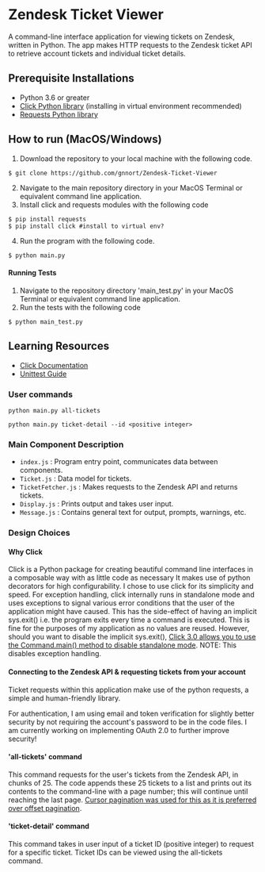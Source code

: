 # Zendesk Ticket Viewer
A command-line interface application for viewing tickets on Zendesk, written in Python. The app makes HTTP requests to the Zendesk ticket API to retrieve account tickets and individual ticket details.

## Prerequisite Installations
- Python 3.6 or greater
- [Click Python library](https://click.palletsprojects.com/en/8.0.x/quickstart/#) (installing in virtual environment recommended)
- [Requests Python library](https://docs.python-requests.org/en/latest/user/install/)

## How to run (MacOS/Windows)

1. Download the repository to your local machine with the following code.

```
$ git clone https://github.com/gnnort/Zendesk-Ticket-Viewer
```

2. Navigate to the main repository directory in your MacOS Terminal or equivalent command line application.
3. Install click and requests modules with the following code

```
$ pip install requests
$ pip install click #install to virtual env?
```

4. Run the program with the following code.

```
$ python main.py 
```
#### Running Tests

1. Navigate to the repository directory 'main_test.py' in your MacOS Terminal or equivalent command line application.
2. Run the tests with the following code

```
$ python main_test.py
```
## Learning Resources
- [Click Documentation](https://click.palletsprojects.com/en/8.0.x/)
- [Unittest Guide](link)

### User commands
```
python main.py all-tickets
```
```
python main.py ticket-detail --id <positive integer>
```
### Main Component Description

- ```index.js``` : Program entry point, communicates data between components.
- ```Ticket.js``` : Data model for tickets.
- ```TicketFetcher.js``` : Makes requests to the Zendesk API and returns tickets.
- ```Display.js``` : Prints output and takes user input.
- ```Message.js``` : Contains general text for output, prompts, warnings, etc.

### Design Choices

#### Why Click
Click is a Python package for creating beautiful command line interfaces in a composable way with as little code as necessary It makes use of python decorators for high configurability. I chose to use click for its simplicity and speed.
For exception handling, click internally runs in standalone mode and uses exceptions to signal various error conditions that the user of the application might have caused. This has the side-effect of having an implicit sys.exit() i.e. the program exits every time a command is executed. This is fine for the purposes of my application as no values are reused. 
However, should you want to disable the implicit sys.exit(), [Click 3.0 allows you to use the Command.main() method to disable standalone mode](https://click.palletsprojects.com/en/8.0.x/exceptions/#what-if-i-don-t-want-that). NOTE: This disables exception handling.


#### Connecting to the Zendesk API & requesting tickets from your account
Ticket requests within this application make use of the python requests, a simple and human-friendly library.

For authentication, I am using email and token verification for slightly better security by not requiring the account's password to be in the code files. I am currently working on implementing OAuth 2.0 to further improve security!


#### 'all-tickets' command

This command requests for the user's tickets from the Zendesk API, in chunks of 25. The code appends these 25 tickets to a list and prints out its contents to the command-line with a page number; this will continue until reaching the last page. [Cursor pagination was used for this as it is preferred over offset pagination](https://developer.zendesk.com/documentation/developer-tools/working-with-data/understanding-the-limitations-of-offset-pagination/).

#### 'ticket-detail' command

This command takes in user input of a ticket ID (positive integer) to request for a specific ticket. Ticket IDs can be viewed using the all-tickets command.


